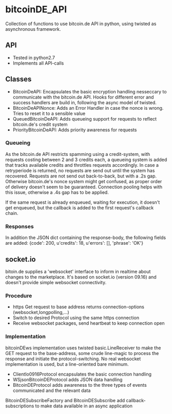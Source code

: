 # bitcoinDE_API
Collection of functions to use bitcoin.de API in python, using twisted as asynchronous framework.

## API
* Tested in python2.7
* Implements all API-calls


## Classes
* BitcoinDeAPI: Encapsulates the basic encryption handling nesseccary to communicate with the bitcoin.de API. Hooks for different error and success handlers are build in, following the async model of twisted.
* BitcoinDeAPINonce: Adds an Error Handler in case the nonce is wrong. Tries to reset it to a sensible value
* QueuedBitcoinDeAPI: Adds queueing support for requests to reflect bitcoin.de's credit system
* PriorityBitcoinDeAPI: Adds priority awareness for requests

### Queueing
As the bitcoin.de API restricts spamming using a credit-system, with requests costing between 2 and 3 credits each, a queueing system is added that tracks available credits and throttles requests accordingly. In case a retryperiode is returned, no requests are send out until the system has recovered.
Requests are not send out back-to-back, but with a .2s gap. Otherwise bitcoin.de's nonce system might get confused, as proper order of delivery doesn't seem to be guaranteed.
Connection pooling helps with this issue, otherwise a .4s gap has to be applied.

If the same request is already enqueued, waiting for execution, it doesn't get enqueued, but the callback is added to the first request's callback chain.

### Responses
In addition the JSON dict containing the response-body, the following fields are added:
{code': 200, u'credits': 18, u'errors': [], 'phrase': 'OK'}

## socket.io
bitoin.de supplies a 'websocket' interface to inform in realtime about changes to the marketplace. It's based on socket.io (version 09.16) and doesn't provide simple websocket connectivity.

### Procedure
* https Get request to base address returns connection-options (websocket,longpolling,...)
* Switch to desired Protocol using the same https connection
* Receive websocket packages, send heartbeat to keep connection open

### Implementation
bitcoinDEws implementation uses twisted basic.LineReceiver to make the GET request to the base-address, some crude line-magic to process the response and initiate the protocol-switching. No real websocket implementation is used, but a line-oriented bare minimum.

* ClientIo0916Protocol encapsulates the basic connection handling
* WSjsonBitcoinDEProtocol adds JSON data handling
* BitcoinDEProtocol adds awareness to the three types of events communicated and the relevant data

BitcoinDESubscribeFactory and BitcoinDESubscribe add callback-subscriptions to make data available in an async application